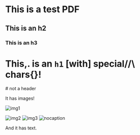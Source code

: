 <!-- toc -->

# This is a test PDF
## This is an h2
### This is an h3
# This,. is an `h1` **[with]** special//\ chars{}!

\# not a header

It has images!

![img1](./img.png)

![img2](./img.png)
![img3](./img.png)
![nocaption](./img.png)

And it has text.